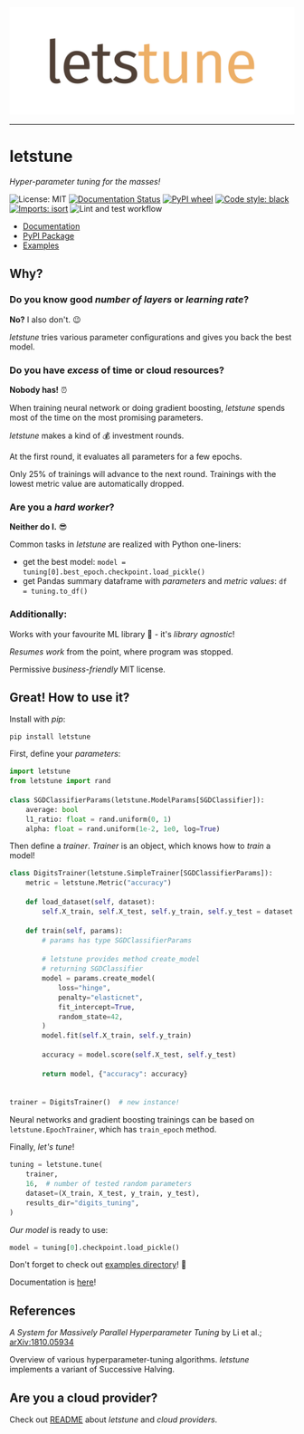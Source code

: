 <div align="center">
  <img src="https://raw.githubusercontent.com/mslapek/letstune/main/img/logo.svg"><br>
</div>

-----------------

# letstune

*Hyper-parameter tuning for the masses!*

![License: MIT](https://img.shields.io/badge/license-MIT-purple.svg)
[![Documentation Status](https://readthedocs.org/projects/letstune/badge/?version=latest)](https://letstune.readthedocs.io/en/latest/?badge=latest)
[![PyPI wheel](https://img.shields.io/pypi/wheel/letstune?color=orange&label=pip)](https://pypi.org/project/letstune/)
[![Code style: black](https://img.shields.io/badge/code%20style-black-000000.svg)](https://github.com/psf/black)
[![Imports: isort](https://img.shields.io/badge/%20imports-isort-%231674b1?style=flat)](https://pycqa.github.io/isort/)
![Lint and test workflow](https://github.com/mslapek/letstune/actions/workflows/linttest.yml/badge.svg)

* [Documentation](https://letstune.readthedocs.io/en/latest/)
* [PyPI Package](https://pypi.org/project/letstune/)
* [Examples](examples)

## Why?

### Do you know good *number of layers* or *learning rate*?

**No?** I also don't. :wink:

_letstune_ tries various parameter configurations and gives you back
the best model.

### Do you have *excess* of time or cloud resources?

**Nobody has!** :alarm_clock:

When training neural network or doing gradient boosting,
_letstune_ spends most of the time on the most promising
parameters.

_letstune_ makes a kind of :moneybag: investment rounds.

At the first round, it evaluates all parameters for a few epochs.

Only 25% of trainings will advance to the next round.
Trainings with the lowest metric value are automatically dropped.

### Are you a *hard worker*?

**Neither do I.** :sunglasses:

Common tasks in _letstune_ are realized with Python one-liners:

* get the best model: `model = tuning[0].best_epoch.checkpoint.load_pickle()`
* get Pandas summary dataframe with *parameters* and *metric values*: `df = tuning.to_df()`

### Additionally:

Works with your favourite ML library :snake: - it's *library agnostic*!

*Resumes work* from the point, where program was stopped.

Permissive *business-friendly* MIT license.

## Great! How to use it?

Install with *pip*:

```
pip install letstune
```

First, define your *parameters*:

```python
import letstune
from letstune import rand

class SGDClassifierParams(letstune.ModelParams[SGDClassifier]):
    average: bool
    l1_ratio: float = rand.uniform(0, 1)
    alpha: float = rand.uniform(1e-2, 1e0, log=True)
```

Then define a *trainer*.
*Trainer* is an object, which knows how to *train* a model!

```python
class DigitsTrainer(letstune.SimpleTrainer[SGDClassifierParams]):
    metric = letstune.Metric("accuracy")

    def load_dataset(self, dataset):
        self.X_train, self.X_test, self.y_train, self.y_test = dataset

    def train(self, params):
        # params has type SGDClassifierParams

        # letstune provides method create_model
        # returning SGDClassifier
        model = params.create_model(
            loss="hinge",
            penalty="elasticnet",
            fit_intercept=True,
            random_state=42,
        )
        model.fit(self.X_train, self.y_train)

        accuracy = model.score(self.X_test, self.y_test)

        return model, {"accuracy": accuracy}


trainer = DigitsTrainer()  # new instance!
```

Neural networks and gradient boosting trainings
can be based on `letstune.EpochTrainer`,
which has `train_epoch` method.

Finally, *let's tune*!

```python
tuning = letstune.tune(
    trainer,
    16,  # number of tested random parameters
    dataset=(X_train, X_test, y_train, y_test),
    results_dir="digits_tuning",
)
```

*Our model* is ready to use:

```python
model = tuning[0].checkpoint.load_pickle()
```

Don't forget to check out [examples directory](examples)! :eyes:

Documentation is [here](https://letstune.readthedocs.io/en/latest/)!

## References

*A System for Massively Parallel Hyperparameter Tuning* by Li et al.;
[arXiv:1810.05934](https://arxiv.org/abs/1810.05934)

Overview of various hyperparameter-tuning algorithms.
_letstune_ implements a variant of Successive Halving.

## Are you a cloud provider?

Check out [README](https://github.com/mslapek)
about *letstune* and *cloud providers*.
